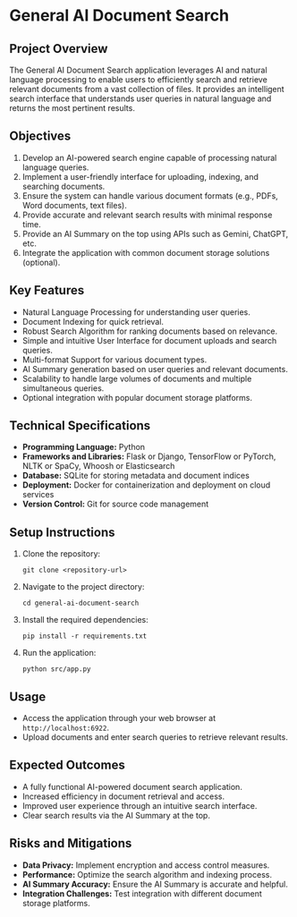 # General AI Document Search

## Project Overview
The General AI Document Search application leverages AI and natural language processing to enable users to efficiently search and retrieve relevant documents from a vast collection of files. It provides an intelligent search interface that understands user queries in natural language and returns the most pertinent results.

## Objectives
1. Develop an AI-powered search engine capable of processing natural language queries.
2. Implement a user-friendly interface for uploading, indexing, and searching documents.
3. Ensure the system can handle various document formats (e.g., PDFs, Word documents, text files).
4. Provide accurate and relevant search results with minimal response time.
5. Provide an AI Summary on the top using APIs such as Gemini, ChatGPT, etc.
6. Integrate the application with common document storage solutions (optional).

## Key Features
- Natural Language Processing for understanding user queries.
- Document Indexing for quick retrieval.
- Robust Search Algorithm for ranking documents based on relevance.
- Simple and intuitive User Interface for document uploads and search queries.
- Multi-format Support for various document types.
- AI Summary generation based on user queries and relevant documents.
- Scalability to handle large volumes of documents and multiple simultaneous queries.
- Optional integration with popular document storage platforms.

## Technical Specifications
- **Programming Language:** Python
- **Frameworks and Libraries:** Flask or Django, TensorFlow or PyTorch, NLTK or SpaCy, Whoosh or Elasticsearch
- **Database:** SQLite for storing metadata and document indices
- **Deployment:** Docker for containerization and deployment on cloud services
- **Version Control:** Git for source code management

## Setup Instructions
1. Clone the repository:
   ```
   git clone <repository-url>
   ```
2. Navigate to the project directory:
   ```
   cd general-ai-document-search
   ```
3. Install the required dependencies:
   ```
   pip install -r requirements.txt
   ```
4. Run the application:
   ```
   python src/app.py
   ```

## Usage
- Access the application through your web browser at `http://localhost:6922`.
- Upload documents and enter search queries to retrieve relevant results.

## Expected Outcomes
- A fully functional AI-powered document search application.
- Increased efficiency in document retrieval and access.
- Improved user experience through an intuitive search interface.
- Clear search results via the AI Summary at the top.

## Risks and Mitigations
- **Data Privacy:** Implement encryption and access control measures.
- **Performance:** Optimize the search algorithm and indexing process.
- **AI Summary Accuracy:** Ensure the AI Summary is accurate and helpful.
- **Integration Challenges:** Test integration with different document storage platforms.